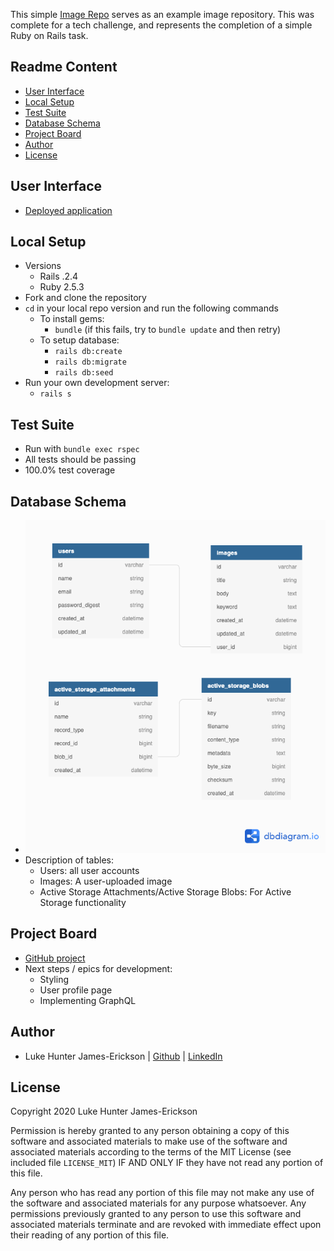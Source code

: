 This simple [Image Repo](https://image-repo-lhje.herokuapp.com/) serves as an example image repository.  This was complete for a tech challenge, and represents the completion of a simple Ruby on Rails task.

## Readme Content
- [User Interface](#user-interface)
- [Local Setup](#local-setup)
- [Test Suite](#test-suite)
- [Database Schema](#database-schema)
- [Project Board](#project-board)
- [Author](#author)
- [License](#license)

## User Interface
- [Deployed application](https://image-repo-lhje.herokuapp.com/)

## Local Setup
- Versions
  - Rails .2.4
  - Ruby 2.5.3
- Fork and clone the repository
- `cd` in your local repo version and run the following commands
  - To install gems:
    -  `bundle` (if this fails, try to `bundle update` and then retry)
  - To setup database:
    - `rails db:create`
    - `rails db:migrate`
    - `rails db:seed`
- Run your own development server:
  - `rails s`

## Test Suite
- Run with `bundle exec rspec`
- All tests should be passing
- 100.0% test coverage

## Database Schema
- ![our schema](/schema.png)
- Description of tables:
  - Users: all user accounts
  - Images: A user-uploaded image
  - Active Storage Attachments/Active Storage Blobs: For Active Storage functionality

## Project Board
- [GitHub project](https://github.com/LHJE/shopify_image_repo/projects/1)
- Next steps / epics for development:
  - Styling
  - User profile page
  - Implementing GraphQL

## Author
- Luke Hunter James-Erickson  |  [Github](https://github.com/LHJE)  |  [LinkedIn](https://www.linkedin.com/in/luke-hunter-james-erickson-b65682143/)

## License
Copyright 2020 Luke Hunter James-Erickson

Permission is hereby granted to any person obtaining a copy of this software and associated materials to make use of the software and associated materials according to the terms of the MIT License (see included file `LICENSE_MIT`) IF AND ONLY IF they have not read any portion of this file.

Any person who has read any portion of this file may not make any use of the software and associated materials for any purpose whatsoever. Any permissions previously granted to any person to use this software and associated materials terminate and are revoked with immediate effect upon their reading of any portion of this file.
